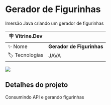 # Gerador de Figurinhas
Imersão Java criando um gerador de figurinhas

| :placard: Vitrine.Dev |     |
| -------------  | --- |
| :sparkles: Nome        | **Gerador de Figurinhas**
| :label: Tecnologias | JAVA


<!-- Inserir imagem com a #vitrinedev ao final do link -->
![](https://via.placeholder.com/1200x500.png?text=imagem+lindona+do+meu+projeto#vitrinedev)

## Detalhes do projeto

Consumindo API e gerando figurinhas

